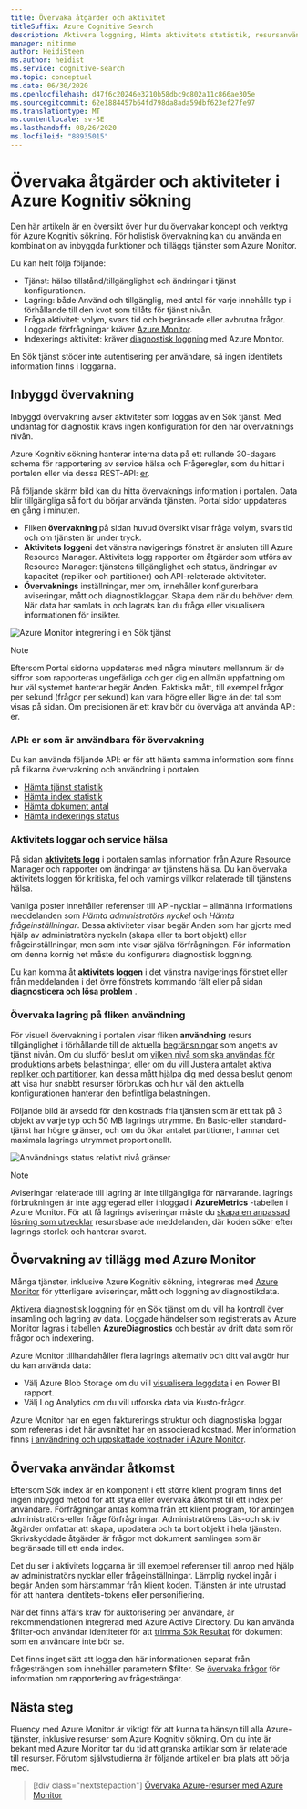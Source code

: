 ```yaml
---
title: Övervaka åtgärder och aktivitet
titleSuffix: Azure Cognitive Search
description: Aktivera loggning, Hämta aktivitets statistik, resursanvändning och andra system data från en Azure Kognitiv sökning-tjänst.
manager: nitinme
author: HeidiSteen
ms.author: heidist
ms.service: cognitive-search
ms.topic: conceptual
ms.date: 06/30/2020
ms.openlocfilehash: d47f6c20246e3210b58dbc9c802a11c866ae305e
ms.sourcegitcommit: 62e1884457b64fd798da8ada59dbf623ef27fe97
ms.translationtype: MT
ms.contentlocale: sv-SE
ms.lasthandoff: 08/26/2020
ms.locfileid: "88935015"
---
```

# <a name="monitor-operations-and-activity-of-azure-cognitive-search"></a>Övervaka åtgärder och aktiviteter i Azure Kognitiv sökning

Den här artikeln är en översikt över hur du övervakar koncept och verktyg för Azure Kognitiv sökning. För holistisk övervakning kan du använda en kombination av inbyggda funktioner och tilläggs tjänster som Azure Monitor.

Du kan helt följa följande:

* Tjänst: hälso tillstånd/tillgänglighet och ändringar i tjänst konfigurationen.
* Lagring: både Använd och tillgänglig, med antal för varje innehålls typ i förhållande till den kvot som tillåts för tjänst nivån.
* Fråga aktivitet: volym, svars tid och begränsade eller avbrutna frågor. Loggade förfrågningar kräver [Azure Monitor](#add-azure-monitor).
* Indexerings aktivitet: kräver [diagnostisk loggning](#add-azure-monitor) med Azure Monitor.

En Sök tjänst stöder inte autentisering per användare, så ingen identitets information finns i loggarna.

## <a name="built-in-monitoring"></a>Inbyggd övervakning

Inbyggd övervakning avser aktiviteter som loggas av en Sök tjänst. Med undantag för diagnostik krävs ingen konfiguration för den här övervaknings nivån.

Azure Kognitiv sökning hanterar interna data på ett rullande 30-dagars schema för rapportering av service hälsa och Frågeregler, som du hittar i portalen eller via dessa REST-API: [er](#monitoring-apis).

På följande skärm bild kan du hitta övervaknings information i portalen. Data blir tillgängliga så fort du börjar använda tjänsten. Portal sidor uppdateras en gång i minuten.

* Fliken **övervakning** på sidan huvud översikt visar fråga volym, svars tid och om tjänsten är under tryck.
* **Aktivitets loggen**i det vänstra navigerings fönstret är ansluten till Azure Resource Manager. Aktivitets logg rapporter om åtgärder som utförs av Resource Manager: tjänstens tillgänglighet och status, ändringar av kapacitet (repliker och partitioner) och API-relaterade aktiviteter.
* **Övervaknings** inställningar, mer om, innehåller konfigurerbara aviseringar, mått och diagnostikloggar. Skapa dem när du behöver dem. När data har samlats in och lagrats kan du fråga eller visualisera informationen för insikter.

![Azure Monitor integrering i en Sök tjänst](./media/search-monitor-usage/azure-monitor-search.png
 "Azure Monitor integrering i en Sök tjänst")

> [!NOTE]
> Eftersom Portal sidorna uppdateras med några minuters mellanrum är de siffror som rapporteras ungefärliga och ger dig en allmän uppfattning om hur väl systemet hanterar begär Anden. Faktiska mått, till exempel frågor per sekund (frågor per sekund) kan vara högre eller lägre än det tal som visas på sidan. Om precisionen är ett krav bör du överväga att använda API: er.

<a name="monitoring-apis"> </a>

### <a name="apis-useful-for-monitoring"></a>API: er som är användbara för övervakning

Du kan använda följande API: er för att hämta samma information som finns på flikarna övervakning och användning i portalen.

* [Hämta tjänst statistik](/rest/api/searchservice/get-service-statistics)
* [Hämta index statistik](/rest/api/searchservice/get-index-statistics)
* [Hämta dokument antal](/rest/api/searchservice/count-documents)
* [Hämta indexerings status](/rest/api/searchservice/get-indexer-status)

### <a name="activity-logs-and-service-health"></a>Aktivitets loggar och service hälsa

På sidan [**aktivitets logg**](../azure-monitor/platform/activity-log.md#view-the-activity-log) i portalen samlas information från Azure Resource Manager och rapporter om ändringar av tjänstens hälsa. Du kan övervaka aktivitets loggen för kritiska, fel och varnings villkor relaterade till tjänstens hälsa.

Vanliga poster innehåller referenser till API-nycklar – allmänna informations meddelanden som *Hämta administratörs nyckel* och *Hämta frågeinställningar*. Dessa aktiviteter visar begär Anden som har gjorts med hjälp av administratörs nyckeln (skapa eller ta bort objekt) eller frågeinställningar, men som inte visar själva förfrågningen. För information om denna kornig het måste du konfigurera diagnostisk loggning.

Du kan komma åt **aktivitets loggen** i det vänstra navigerings fönstret eller från meddelanden i det övre fönstrets kommando fält eller på sidan **diagnosticera och lösa problem** .

### <a name="monitor-storage-in-the-usage-tab"></a>Övervaka lagring på fliken användning

För visuell övervakning i portalen visar fliken **användning** resurs tillgänglighet i förhållande till de aktuella [begränsningar](search-limits-quotas-capacity.md) som angetts av tjänst nivån. Om du slutför beslut om [vilken nivå som ska användas för produktions arbets belastningar](search-sku-tier.md), eller om du vill [Justera antalet aktiva repliker och partitioner](search-capacity-planning.md), kan dessa mått hjälpa dig med dessa beslut genom att visa hur snabbt resurser förbrukas och hur väl den aktuella konfigurationen hanterar den befintliga belastningen.

Följande bild är avsedd för den kostnads fria tjänsten som är ett tak på 3 objekt av varje typ och 50 MB lagrings utrymme. En Basic-eller standard-tjänst har högre gränser, och om du ökar antalet partitioner, hamnar det maximala lagrings utrymmet proportionellt.

![Användnings status relativt nivå gränser](./media/search-monitor-usage/usage-tab.png
 "Användnings status relativt nivå gränser")

> [!NOTE]
> Aviseringar relaterade till lagring är inte tillgängliga för närvarande. lagrings förbrukningen är inte aggregerad eller inloggad i **AzureMetrics** -tabellen i Azure Monitor. För att få lagrings aviseringar måste du [skapa en anpassad lösning som utvecklar](../azure-monitor/insights/solutions.md) resursbaserade meddelanden, där koden söker efter lagrings storlek och hanterar svaret.

<a name="add-azure-monitor"></a>

## <a name="add-on-monitoring-with-azure-monitor"></a>Övervakning av tillägg med Azure Monitor

Många tjänster, inklusive Azure Kognitiv sökning, integreras med [Azure Monitor](../azure-monitor/index.yml) för ytterligare aviseringar, mått och loggning av diagnostikdata. 

[Aktivera diagnostisk loggning](search-monitor-logs.md) för en Sök tjänst om du vill ha kontroll över insamling och lagring av data. Loggade händelser som registrerats av Azure Monitor lagras i tabellen **AzureDiagnostics** och består av drift data som rör frågor och indexering.

Azure Monitor tillhandahåller flera lagrings alternativ och ditt val avgör hur du kan använda data:

* Välj Azure Blob Storage om du vill [visualisera loggdata](search-monitor-logs-powerbi.md) i en Power BI rapport.
* Välj Log Analytics om du vill utforska data via Kusto-frågor.

Azure Monitor har en egen fakturerings struktur och diagnostiska loggar som refereras i det här avsnittet har en associerad kostnad. Mer information finns [i användning och uppskattade kostnader i Azure Monitor](../azure-monitor/platform/usage-estimated-costs.md).

## <a name="monitor-user-access"></a>Övervaka användar åtkomst

Eftersom Sök index är en komponent i ett större klient program finns det ingen inbyggd metod för att styra eller övervaka åtkomst till ett index per användare. Förfrågningar antas komma från ett klient program, för antingen administratörs-eller fråge förfrågningar. Administratörens Läs-och skriv åtgärder omfattar att skapa, uppdatera och ta bort objekt i hela tjänsten. Skrivskyddade åtgärder är frågor mot dokument samlingen som är begränsade till ett enda index. 

Det du ser i aktivitets loggarna är till exempel referenser till anrop med hjälp av administratörs nycklar eller frågeinställningar. Lämplig nyckel ingår i begär Anden som härstammar från klient koden. Tjänsten är inte utrustad för att hantera identitets-tokens eller personifiering.

När det finns affärs krav för auktorisering per användare, är rekommendationen integrerad med Azure Active Directory. Du kan använda $filter-och användar identiteter för att [trimma Sök Resultat](search-security-trimming-for-azure-search-with-aad.md) för dokument som en användare inte bör se. 

Det finns inget sätt att logga den här informationen separat från frågesträngen som innehåller parametern $filter. Se [övervaka frågor](search-monitor-queries.md) för information om rapportering av frågesträngar.

## <a name="next-steps"></a>Nästa steg

Fluency med Azure Monitor är viktigt för att kunna ta hänsyn till alla Azure-tjänster, inklusive resurser som Azure Kognitiv sökning. Om du inte är bekant med Azure Monitor tar du tid att granska artiklar som är relaterade till resurser. Förutom självstudierna är följande artikel en bra plats att börja med.

> [!div class="nextstepaction"]
> [Övervaka Azure-resurser med Azure Monitor](../azure-monitor/insights/monitor-azure-resource.md)